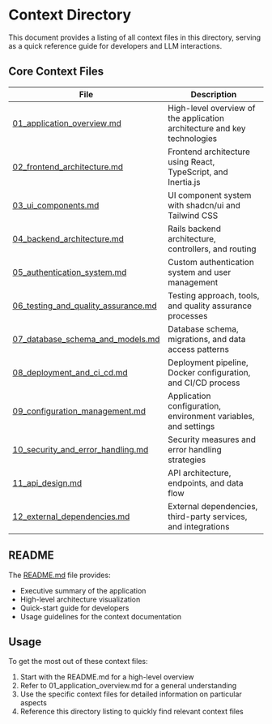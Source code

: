 # Context Directory

This document provides a listing of all context files in this directory, serving as a quick reference guide for developers and LLM interactions.

## Core Context Files

| File | Description |
|------|-------------|
| [01_application_overview.md](./01_application_overview.md) | High-level overview of the application architecture and key technologies |
| [02_frontend_architecture.md](./02_frontend_architecture.md) | Frontend architecture using React, TypeScript, and Inertia.js |
| [03_ui_components.md](./03_ui_components.md) | UI component system with shadcn/ui and Tailwind CSS |
| [04_backend_architecture.md](./04_backend_architecture.md) | Rails backend architecture, controllers, and routing |
| [05_authentication_system.md](./05_authentication_system.md) | Custom authentication system and user management |
| [06_testing_and_quality_assurance.md](./06_testing_and_quality_assurance.md) | Testing approach, tools, and quality assurance processes |
| [07_database_schema_and_models.md](./07_database_schema_and_models.md) | Database schema, migrations, and data access patterns |
| [08_deployment_and_ci_cd.md](./08_deployment_and_ci_cd.md) | Deployment pipeline, Docker configuration, and CI/CD process |
| [09_configuration_management.md](./09_configuration_management.md) | Application configuration, environment variables, and settings |
| [10_security_and_error_handling.md](./10_security_and_error_handling.md) | Security measures and error handling strategies |
| [11_api_design.md](./11_api_design.md) | API architecture, endpoints, and data flow |
| [12_external_dependencies.md](./12_external_dependencies.md) | External dependencies, third-party services, and integrations |

## README

The [README.md](./README.md) file provides:
- Executive summary of the application
- High-level architecture visualization
- Quick-start guide for developers
- Usage guidelines for the context documentation

## Usage

To get the most out of these context files:

1. Start with the README.md for a high-level overview
2. Refer to 01_application_overview.md for a general understanding
3. Use the specific context files for detailed information on particular aspects
4. Reference this directory listing to quickly find relevant context files
